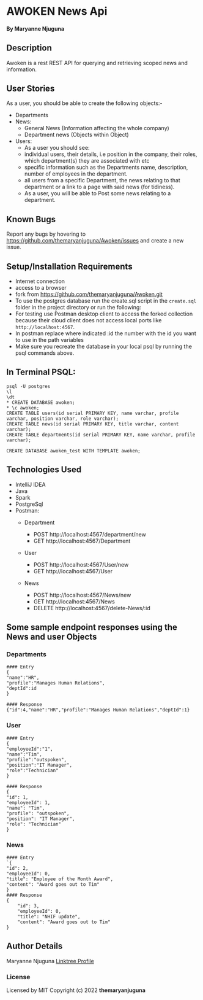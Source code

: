 # AWOKEN News Api

#### By **Maryanne Njuguna**

## Description
Awoken is a rest REST API for querying and retrieving scoped news and information.

## User Stories
As a user, you should be able to create the following objects:-
- Departments
- News:
    - General News (Information affecting the whole company)
    - Department news (Objects within Object)
- Users:
    - As a user you should see:
    - individual users, their details, i.e position in the company, their roles, which department(s) they are associated with etc
    - specific information such as the Departments name, description, number of employees in the department.
    - all users from a specific Department, the news relating to that department or a link to a page with said news (for tidiness).
    - As a user, you will be able to Post some news relating to a department.

## Known Bugs
Report any bugs by hovering to https://github.com/themaryanjuguna/Awoken/issues and create a new issue.

## Setup/Installation Requirements
* Internet connection
* access to a browser
* fork from https://github.com/themaryanjuguna/Awoken.git
* To use the postgres database run the create.sql script in the `create.sql` folder in the project directory or run the following:
* For testing use Postman desktop client to access the forked collection because their cloud client does not access local ports like `http://localhost:4567`.
* In postman replace where indicated :id the number with the id you want to use in the path variables
* Make sure you recreate the database in your local psql by running the psql commands above.

## In Terminal PSQL:
```
psql -U postgres
\l
\dt
* CREATE DATABASE awoken;
* \c awoken;
CREATE TABLE users(id serial PRIMARY KEY, name varchar, profile varchar, position varchar, role varchar);
CREATE TABLE news(id serial PRIMARY KEY, title varchar, content varchar);
CREATE TABLE departments(id serial PRIMARY KEY, name varchar, profile varchar);

CREATE DATABASE awoken_test WITH TEMPLATE awoken;
```

## Technologies Used
* IntelliJ IDEA
* Java
* Spark
* PostgreSql
* Postman:
    * Department
        * POST http://localhost:4567/department/new
        * GET http://localhost:4567/Department

    * User
        * POST http://localhost:4567/User/new
        * GET http://localhost:4567/User
    * News
        * POST http://localhost:4567/News/new
        * GET http://localhost:4567/News
        * DELETE http://localhost:4567/delete-News/:id

## Some sample endpoint responses using the News and user Objects

### Departments

```` 
#### Entry
{
"name":"HR",
"profile":"Manages Human Relations",
"deptId":id
}

#### Response
{"id":4,"name":"HR","profile":"Manages Human Relations","deptId":1}
````

### User
````
#### Entry
{
"employeeId":"1",
"name":"Tim",
"profile":"outspoken",
"position":"IT Manager",
"role":"Technician"
}

#### Response
{
"id": 1,
"employeeId": 1,
"name": "Tim",
"profile": "outspoken",
"position": "IT Manager",
"role": "Technician"
}
````

### News
````
#### Entry
`{
"id": 2,
"employeeId": 0,
"title": "Employee of the Month Award",
"content": "Award goes out to Tim"
}
#### Response
{
    "id": 3,
    "employeeId": 0,
    "title": "NHIF update",
    "content": "Award goes out to Tim"
}
````

## Author Details
Maryanne Njuguna [Linktree Profile](https://linktr.ee/themaryanjuguna)

### License
Licensed by MIT
Copyright (c) 2022 **themaryanjuguna**